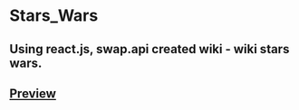 # Stars_Wars

## Using react.js, swap.api created wiki - wiki stars wars.

## [Preview](https://vitalik-d.github.io/Stars_Wars/)
